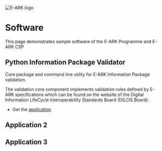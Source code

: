 <base target="_blank">

![E-ARK logo](https://eark.online/wp-content/uploads/2023/02/cropped-E-ARK_logo_rgb-white_0256.jpg)

# Software

This page demonstrates sample software of the E-ARK Programme and E-ARK CSP

## Python Information Package Validator

Core package and command line utility for E-ARK Information Package validation.

The validation core component implements validation rules defined by E-ARK specifications which can be found on the website of the Digital Information LifeCycle Interoperability Standards Board (DILCIS Board):

- Get the [application](https://github.com/E-ARK-Software/py-e-ark-ip-validator)

## Application 2


## Application 3
